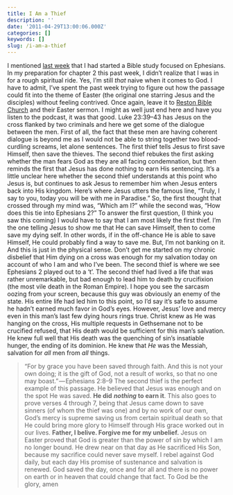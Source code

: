```yaml
---
title: I Am a Thief
description: ''
date: '2011-04-29T13:00:06.000Z'
categories: []
keywords: []
slug: /i-am-a-thief
---
```

I mentioned [last week](http://104.193.143.57/~waywar13/ce/2011/04/20/ephesians-the-beginning-of-a-journey/) that I had started a Bible study focused on Ephesians. In my preparation for chapter 2 this past week, I didn’t realize that I was in for a rough spiritual ride. Yes, I’m still _that_ naive when it comes to God.
I have to admit, I’ve spent the past week trying to figure out how the passage could fit into the theme of Easter (the original one starring Jesus and the disciples) without feeling contrived. Once again, leave it to [Reston Bible Church](http://www.restonbible.org/sermons/item/308-a-tale-of-two-thieves?utm_source=feedburner&utm_medium=feed&utm_campaign=Feed%3A+RBCSermons+%28Reston+Bible+Church+|+Audio%29) and their Easter sermon. I might as well just end here and have you listen to the podcast, it was that good.
Luke 23:39–43 has Jesus on the cross flanked by two criminals and here we get some of the dialogue between the men. First of all, the fact that these men are having coherent dialogue is beyond me as I would not be able to string together two blood-curdling screams, let alone sentences. The first thief tells Jesus to first save Himself, then save the thieves. The second thief rebukes the first asking whether the man fears God as they are all facing condemnation, but then reminds the first that Jesus has done nothing to earn His sentencing. It’s a little unclear here whether the second thief understands at this point who Jesus is, but continues to ask Jesus to remember him when Jesus enters back into His kingdom. Here’s where Jesus utters the famous line, “Truly, I say to you, today you will be with me in Paradise.”
So, the first thought that crossed through my mind was, “Which am I?” while the second was, “How does this tie into Ephesians 2?” To answer the first question, (I think you saw this coming) I would have to say that I am most likely the first thief. I’m the one telling Jesus to show me that He can save Himself, then to come save my dying self. In other words, if in the off-chance He is able to save Himself, He could probably find a way to save me. But, I’m not banking on it. And this is just in the physical sense. Don’t get me started on my chronic disbelief that Him dying on a cross was enough for my salvation today on account of who I am and who I’ve been.
The second thief is where we see Ephesians 2 played out to a ‘t’. The second thief had lived a life that was rather unremarkable, but bad enough to lead him to death by crucifixion (the most vile death in the Roman Empire). I hope you see the sarcasm oozing from your screen, because this guy was obviously an enemy of the state. His entire life had led him to this point, so I’d say it’s safe to assume he hadn’t earned much favor in God’s eyes. However, Jesus’ love and mercy even in this man’s last few dying hours rings true. Christ knew as He was hanging on the cross, His multiple requests in Gethsemane not to be crucified refused, that His death would be sufficient for this man’s salvation. He knew full well that His death was the quenching of sin’s insatiable hunger, the ending of its dominion. He knew that _He_ was the Messiah, salvation for _all_ men from _all_ things.
> “For by grace you have been saved through faith. And this is not your own doing; it is the gift of God, not a result of works, so that no one may boast.” — Ephesians 2:8–9
The second thief is the perfect example of this passage. He believed that Jesus was enough and on the spot He was saved. **He did** **_nothing_ to earn it**. This also goes to prove verses 4 through 7, being that Jesus came down to save sinners (of whom the thief was one) and by no work of our own, God’s mercy is supreme saving us from certain spiritual death so that He could bring more glory to Himself through His grace worked out in our lives.
**Father, I belive. Forgive me for my unbelief.**
Jesus on Easter proved that God is greater than the power of sin by which I am no longer bound. He drew near on that day as He sacrificed His Son, because my sacrifice could never save myself. I rebel against God daily, but each day His promise of sustenance and salvation is renewed. God saved the day, once and for all and there is no power on earth or in heaven that could change that fact. To God be the glory, amen
